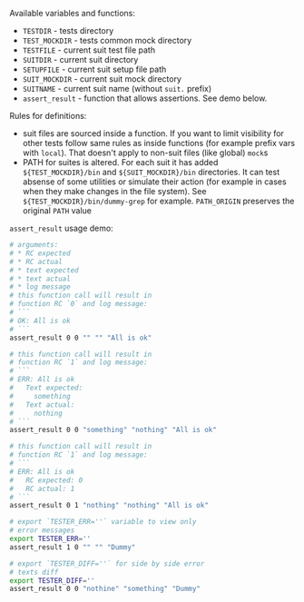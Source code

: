 Available variables and functions:
* `TESTDIR` - tests directory
* `TEST_MOCKDIR` - tests common mock directory
* `TESTFILE` - current suit test file path
* `SUITDIR` - current suit directory
* `SETUPFILE` - current suit setup file path
* `SUIT_MOCKDIR` - current suit mock directory
* `SUITNAME` - current suit name (without `suit.` prefix)
* `assert_result` - function that allows
  assertions. See demo below.

Rules for definitions:
* suit files are sourced inside a function. If
  you want to limit visibility for other tests
  follow same rules as inside functions
  (for example prefix vars with `local`). That
  doesn't apply to non-suit files (like global)
  `mock`s
* PATH for suites is altered. For each suit it
  has added `${TEST_MOCKDIR}/bin` and
  `${SUIT_MOCKDIR}/bin` directories. It can
  test absense of some utilities or simulate
  their action (for example in cases when they
  make changes in the file system). See
  `${TEST_MOCKDIR}/bin/dummy-grep` for example.
  `PATH_ORIGIN` preserves the original `PATH`
  value

`assert_result` usage demo:
```sh
# arguments:
# * RC expected
# * RC actual
# * text expected
# * text actual
# * log message
# this function call will result in
# function RC `0` and log message:
# ```
# OK: All is ok
# ```
assert_result 0 0 "" "" "All is ok"

# this function call will result in
# function RC `1` and log message:
# ```
# ERR: All is ok
#   Text expected:
#     something
#   Text actual:
#     nothing
# ```
assert_result 0 0 "something" "nothing" "All is ok"

# this function call will result in
# function RC `1` and log message:
# ```
# ERR: All is ok
#   RC expected: 0
#   RC actual: 1
# ```
assert_result 0 1 "nothing" "nothing" "All is ok"

# export `TESTER_ERR=''` variable to view only
# error messages
export TESTER_ERR=''
assert_result 1 0 "" "" "Dummy"

# export `TESTER_DIFF=''` for side by side error
# texts diff
export TESTER_DIFF=''
assert_result 0 0 "nothine" "something" "Dummy"
```
